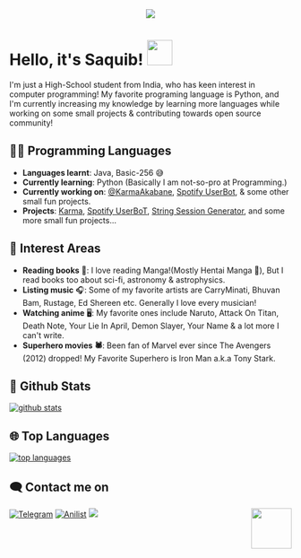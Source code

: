 <div align="center">
    <img src="https://telegra.ph/file/2b2836f47376c7a3a49f6.jpg">
</div>

# Hello, it's Saquib! <img src="https://raw.githubusercontent.com/MartinHeinz/MartinHeinz/master/wave.gif" width="45px">

I'm just a High-School student from India, who has keen interest in computer programming! My favorite programing language is Python, and I'm currently increasing my knowledge by learning more languages while working on some small projects & contributing towards open source community!
## 👨‍💻 Programming Languages

- **Languages learnt**: Java, Basic-256 😅
- **Currently learning**: Python
     (Basically I am not-so-pro at Programming.)
- **Currently working on**: [@KarmaAkabane](http://t.me/KarmaAkabaneRoBoT), [Spotify UserBot](https://github.com/IAmKartoon/spotify_userbot), & some other small fun projects.
- **Projects**: [Karma](http://t.me/KarmaAkabaneRoBoT), [Spotify UserBoT](https://github.com/IAmKarToon/spotify_userbot), [String Session Generator](https://github.com/IAmKarToon/StringSessionGEN), and some more small fun projects...

## 🌟 Interest Areas
- **Reading books** 📖: I love reading Manga!(Mostly Hentai Manga 🌚), But I read books too about sci-fi, astronomy & astrophysics.
- **Listing music** 🎧: Some of my favorite artists are CarryMinati, Bhuvan Bam, Rustage, Ed Shereen etc. Generally I love every musician!
- **Watching anime** 🖥️: My favorite ones include Naruto, Attack On Titan, Death Note, Your Lie In April, Demon Slayer, Your Name & a lot more I can't write.
- **Superhero movies 🕷️**: Been fan of Marvel ever since The Avengers (2012) dropped! My Favorite Superhero is Iron Man a.k.a Tony Stark.

##  🐙 **Github Stats**

[![github stats](https://github-readme-stats.vercel.app/api?username=IAmKarToon&show_icons=true&theme=radical)](https://github.com/IAmKarToon)

## 🌐 **Top Languages**

[![top languages](https://github-readme-stats.vercel.app/api/top-langs/?username=IAmKarToon&show_icons=true&theme=radical&layout=compact)](https://github.com/IAmKarToon)
   

## 🗨️ Contact me on


[![Telegram](https://img.shields.io/badge/telegram-1b77FF.svg?style=for-the-badge&logo=telegram)](https://t.me/MeKarToon)
[![Anilist](https://img.shields.io/badge/Anilist-blue.svg?style=for-the-badge&logo=anilist)](https://anilist.co/user/MeKarToon/)
<a href="https://twitter.com/AmKarToon"><img src="https://img.shields.io/badge/Twitter-blue.svg?style=for-the-badge&logo=twitter"></a> <img src="https://64.media.tumblr.com/34784257378ce2c51675599159735772/tumblr_nd3b8i2gL01sedjuto1_400.gifv" align="right" width="72"/>
